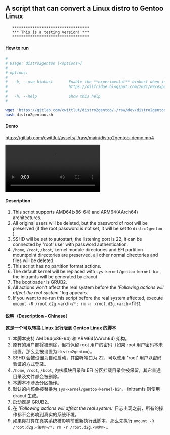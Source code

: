 ## A script that can convert a Linux distro to Gentoo Linux

```
   **********************************
   *** This is a testing version! ***
   **********************************
```

#### How to run

```bash
#
# Usage: distro2gentoo [<options>]
#
# options:
#
#   -b, --use-binhost       Enable the **experimental** binhost when installing Gentoo, refer to:
#                           https://dilfridge.blogspot.com/2021/09/experimental-binary-gentoo-package.html
#
#   -h, --help              Show this help
#

wget 'https://gitlab.com/cwittlut/distro2gentoo/-/raw/dev/distro2gentoo.sh'
bash distro2gentoo.sh
```

#### Demo

https://gitlab.com/cwittlut/assets/-/raw/main/distro2gentoo-demo.mp4

![](https://gitlab.com/cwittlut/assets/-/raw/main/distro2gentoo-demo.mp4)

#### Description

1. This script supports AMD64(x86-64) and ARM64(AArch64) architectures.
2. All original users will be deleted, but the password of root will be preserved (if the root password is not set, it will be set to `distro2gentoo` ).
3. SSHD will be set to autostart, the listening port is 22, it can be connected by 'root' user with password authentication.
4. `/home`, `/root`, `/boot`, kernel module directories and EFI partition mountpoint directories are preserved, all other normal directories and files will be deleted.
5. This script has no partition format actions.
6. The default kernel will be replaced with `sys-kernel/gentoo-kernel-bin`, the initramfs will be generated by dracut.
7. The bootloader is GRUB2.
8. All actions won't affect the real system before the *'Following actions will affect the real system.'* log appears.
9. If you want to re-run this script before the real system affected, execute `umount -R /root.d2g.<arch>/*; rm -r /root.d2g.<arch>` first.


#### 说明（Description - Chinese）

**这是一个可以转换 Linux 发行版到 Gentoo Linux 的脚本**

1. 本脚本支持 AMD64(x86-64) 和 ARM64(AArch64) 架构。
2. 原有的用户都将被删除，但将保留 root 用户的密码（如果 root 用户密码本未设置，那么会被设置为 `distro2gentoo`）。
3. SSHD 会被设置为自动启动，其监听端口为 22，可以使用 'root' 用户以密码验证的方式登录。
4. `/home`, `/root`, `/boot`, 内核模块目录和 EFI 分区挂载目录会被保留，其它普通目录及文件都会被删除。
5. 本脚本不涉及分区操作。
6. 默认的内核会被替换为 `sys-kernel/gentoo-kernel-bin`， initramfs 则使用 dracut 生成。
7. 启动器是 GRUB2。
8. 在 *'Following actions will affect the real system.'* 日志出现之前，所有的操作都不会影响到真实的系统环境。
9. 如果你打算在真实系统被影响前重新执行此脚本，那么先执行 `umount -R /root.d2g.<架构>/*; rm -r /root.d2g.<架构>` 。

